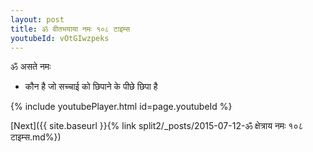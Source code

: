 ```yaml
---
layout: post
title: ॐ वीतभयाया नमः १०८ टाइम्स
youtubeId: vOtGIwzpeks
---
```

 
 
 ॐ असते नमः  
 
 -  कौन है जो सच्चाई को छिपाने के पीछे छिपा है 
 
  
 
  
 
 
 
 
 
 


{% include youtubePlayer.html id=page.youtubeId %}
 
[Next]({{ site.baseurl }}{% link  split2/_posts/2015-07-12-ॐ क्षेत्राय नमः १०८ टाइम्स.md%})
 
